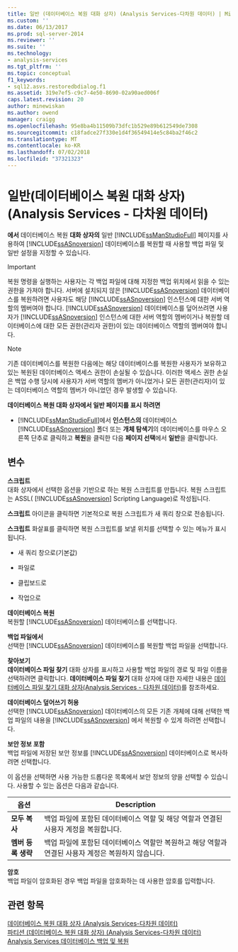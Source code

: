 ```yaml
---
title: 일반 (데이터베이스 복원 대화 상자) (Analysis Services-다차원 데이터) | Microsoft Docs
ms.custom: ''
ms.date: 06/13/2017
ms.prod: sql-server-2014
ms.reviewer: ''
ms.suite: ''
ms.technology:
- analysis-services
ms.tgt_pltfrm: ''
ms.topic: conceptual
f1_keywords:
- sql12.asvs.restoredbdialog.f1
ms.assetid: 319e7ef5-c9c7-4e50-8690-02a90aed006f
caps.latest.revision: 20
author: minewiskan
ms.author: owend
manager: craigg
ms.openlocfilehash: 95e8ba4b11509b73dfc1b529e89b612549de7308
ms.sourcegitcommit: c18fadce27f330e1d4f36549414e5c84ba2f46c2
ms.translationtype: MT
ms.contentlocale: ko-KR
ms.lasthandoff: 07/02/2018
ms.locfileid: "37321323"
---
```

# <a name="general-restore-database-dialog-box-analysis-services---multidimensional-data"></a>일반(데이터베이스 복원 대화 상자)(Analysis Services - 다차원 데이터)
  **에서** 데이터베이스 복원 **대화 상자의** 일반 [!INCLUDE[ssManStudioFull](../includes/ssmanstudiofull-md.md)] 페이지를 사용하여 [!INCLUDE[ssASnoversion](../includes/ssasnoversion-md.md)] 데이터베이스를 복원할 때 사용할 백업 파일 및 일반 설정을 지정할 수 있습니다.  
  
> [!IMPORTANT]  
>  복원 명령을 실행하는 사용자는 각 백업 파일에 대해 지정한 백업 위치에서 읽을 수 있는 권한을 가져야 합니다. 서버에 설치되지 않은 [!INCLUDE[ssASnoversion](../includes/ssasnoversion-md.md)] 데이터베이스를 복원하려면 사용자도 해당 [!INCLUDE[ssASnoversion](../includes/ssasnoversion-md.md)] 인스턴스에 대한 서버 역할의 멤버여야 합니다. [!INCLUDE[ssASnoversion](../includes/ssasnoversion-md.md)] 데이터베이스를 덮어쓰려면 사용자가 [!INCLUDE[ssASnoversion](../includes/ssasnoversion-md.md)] 인스턴스에 대한 서버 역할의 멤버이거나 복원할 데이터베이스에 대한 모든 권한(관리자 권한)이 있는 데이터베이스 역할의 멤버여야 합니다.  
  
> [!NOTE]  
>  기존 데이터베이스를 복원한 다음에는 해당 데이터베이스를 복원한 사용자가 보유하고 있는 복원된 데이터베이스 액세스 권한이 손실될 수 있습니다. 이러한 액세스 권한 손실은 백업 수행 당시에 사용자가 서버 역할의 멤버가 아니었거나 모든 권한(관리자)이 있는 데이터베이스 역할의 멤버가 아니었던 경우 발생할 수 있습니다.  
  
 **데이터베이스 복원 대화 상자에서 일반 페이지를 표시 하려면**  
  
-   [!INCLUDE[ssManStudioFull](../includes/ssmanstudiofull-md.md)]에서 **인스턴스의** 데이터베이스 [!INCLUDE[ssASnoversion](../includes/ssasnoversion-md.md)] 폴더 또는 **개체 탐색기**의 데이터베이스를 마우스 오른쪽 단추로 클릭하고 **복원**을 클릭한 다음 **페이지 선택**에서 **일반**을 클릭합니다.  
  
## <a name="options"></a>변수  
 **스크립트**  
 대화 상자에서 선택한 옵션을 기반으로 하는 복원 스크립트를 만듭니다. 복원 스크립트는 ASSL( [!INCLUDE[ssASnoversion](../includes/ssasnoversion-md.md)] Scripting Language)로 작성됩니다.  
  
 **스크립트** 아이콘을 클릭하면 기본적으로 복원 스크립트가 새 쿼리 창으로 전송됩니다.  
  
 **스크립트** 화살표를 클릭하면 복원 스크립트를 보낼 위치를 선택할 수 있는 메뉴가 표시됩니다.  
  
-   새 쿼리 창으로(기본값)  
  
-   파일로  
  
-   클립보드로  
  
-   작업으로  
  
 **데이터베이스 복원**  
 복원할 [!INCLUDE[ssASnoversion](../includes/ssasnoversion-md.md)] 데이터베이스를 선택합니다.  
  
 **백업 파일에서**  
 선택한 [!INCLUDE[ssASnoversion](../includes/ssasnoversion-md.md)] 데이터베이스를 복원할 백업 파일을 선택합니다.  
  
 **찾아보기**  
 **데이터베이스 파일 찾기** 대화 상자를 표시하고 사용할 백업 파일의 경로 및 파일 이름을 선택하려면 클릭합니다. **데이터베이스 파일 찾기** 대화 상자에 대한 자세한 내용은 [데이터베이스 파일 찾기 대화 상자&#40;Analysis Services - 다차원 데이터&#41;](locate-database-files-dialog-box-analysis-services-multidimensional-data.md)를 참조하세요.  
  
 **데이터베이스 덮어쓰기 허용**  
 선택한 [!INCLUDE[ssASnoversion](../includes/ssasnoversion-md.md)] 데이터베이스의 모든 기존 개체에 대해 선택한 백업 파일의 내용을 [!INCLUDE[ssASnoversion](../includes/ssasnoversion-md.md)] 에서 복원할 수 있게 하려면 선택합니다.  
  
 **보안 정보 포함**  
 백업 파일에 저장된 보안 정보를 [!INCLUDE[ssASnoversion](../includes/ssasnoversion-md.md)] 데이터베이스로 복사하려면 선택합니다.  
  
 이 옵션을 선택하면 사용 가능한 드롭다운 목록에서 보안 정보의 양을 선택할 수 있습니다. 사용할 수 있는 옵션은 다음과 같습니다.  
  
|옵션|Description|  
|------------|-----------------|  
|**모두 복사**|백업 파일에 포함된 데이터베이스 역할 및 해당 역할과 연결된 사용자 계정을 복원합니다.|  
|**멤버 등록 생략**|백업 파일에 포함된 데이터베이스 역할만 복원하고 해당 역할과 연결된 사용자 계정은 복원하지 않습니다.|  
  
 **암호**  
 백업 파일이 암호화된 경우 백업 파일을 암호화하는 데 사용한 암호를 입력합니다.  
  
## <a name="see-also"></a>관련 항목  
 [데이터베이스 복원 대화 상자 &#40;Analysis Services-다차원 데이터&#41;](restore-database-dialog-box-analysis-services-multidimensional-data.md)   
 [파티션 &#40;데이터베이스 복원 대화 상자&#41; &#40;Analysis Services-다차원 데이터&#41;](partitions-restore-database-dialog-box-analysis-services-multidimensional-data.md)   
 [Analysis Services 데이터베이스 백업 및 복원](multidimensional-models/backup-and-restore-of-analysis-services-databases.md)  
  
  
